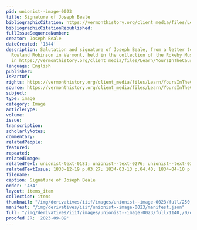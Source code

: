 ```yaml
---
pid: unionist--image-0023
title: Signature of Joseph Beale
bibliographicCitation: https://vermonthistory.org/client_media/files/Learn/YoursInTheCause20ed.pdf
bibliographicCitationRepublished: 
fullIssueSequenceNumber: 
creator: Joseph Beale
dateCreated: '1844'
description: Salutation and signature of Joseph Beale, from a letter to his friend
  Rowland Robinson in Vermont, held in the collection of the Rokeby Museum, reproduced
  in https://vermonthistory.org/client_media/files/Learn/YoursInTheCause20ed.pdf
language: English
publisher: 
IsPartOf: 
rights: https://vermonthistory.org/client_media/files/Learn/YoursInTheCause20ed.pdf
source: https://vermonthistory.org/client_media/files/Learn/YoursInTheCause20ed.pdf
subject: 
type: image
category: Image
articleType: 
volume: 
issue: 
transcription: 
scholarlyNotes: 
commentary: 
relatedPeople: 
featured: 
repeated: 
relatedImage: 
relatedText: unionist-text-0181; unionist--text-0276; unionist--text-0342
relatedTextIssue: 1833-12-19 p.03.27; 1834-03-13 p.04.40; 1834-04-10 p.03.42
filename: 
caption: Signature of Joseph Beale
order: '434'
layout: items_item
collection: items
thumbnail: "/img/derivatives/iiif/images/unionist--image-0023/full/250,/0/default.jpg"
manifest: "/img/derivatives/iiif/unionist--image-0023/manifest.json"
full: "/img/derivatives/iiif/images/unionist--image-0023/full/1140,/0/default.jpg"
proofed JR: '2023-09-09'
---
```

